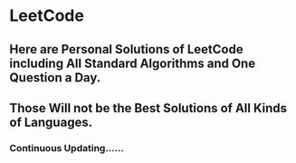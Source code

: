 # LeetCode

## Here are Personal Solutions of LeetCode including All Standard Algorithms and One Question a Day. 
## Those Will not be the Best Solutions of All Kinds of Languages. 

### Continuous Updating...... 
